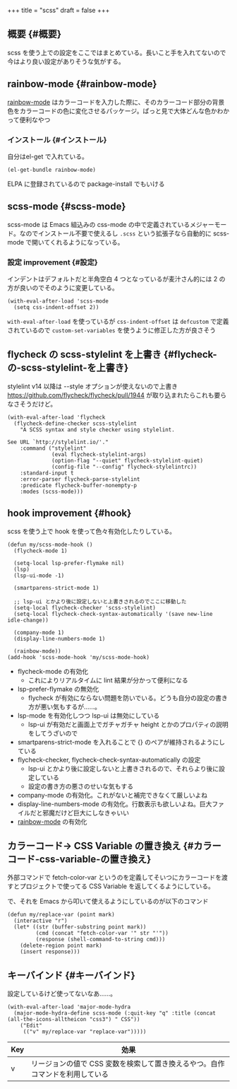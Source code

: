 +++
title = "scss"
draft = false
+++

## 概要 {#概要}

scss を使う上での設定をここではまとめている。長いこと手を入れてないので今はより良い設定がありそうな気がする。


## rainbow-mode {#rainbow-mode}

[rainbow-mode](https://elpa.gnu.org/packages/rainbow-mode.html) はカラーコードを入力した際に、そのカラーコード部分の背景色をカラーコードの色に変化させるパッケージ。ぱっと見で大体どんな色かわかって便利なやつ


### インストール {#インストール}

自分はel-get で入れている。

```emacs-lisp
(el-get-bundle rainbow-mode)
```

ELPA に登録されているので package-install でもいける


## scss-mode {#scss-mode}

scss-mode は Emacs 組込みの css-mode の中で定義されているメジャーモード。なのでインストール不要で使えるし
`.scss` という拡張子なら自動的に scss-mode で開いてくれるようになっている。


### 設定 <span class="tag"><span class="improvement">improvement</span></span> {#設定}

インデントはデフォルトだと半角空白 4 つとなっているが麦汁さん的には 2 の方が良いのでそのように変更している。

```emacs-lisp
(with-eval-after-load 'scss-mode
  (setq css-indent-offset 2))
```

`with-eval-after-load` を使っているが
`css-indent-offset` は `defcustom` で定義されているので
`custom-set-variables` を使うように修正した方が良さそう


## flycheck の scss-stylelint を上書き {#flycheck-の-scss-stylelint-を上書き}

stylelint v14 以降は --style オプションが使えないので上書き
<https://github.com/flycheck/flycheck/pull/1944> が取り込まれたらこれも要らなさそうだけど。

```emacs-lisp
(with-eval-after-load 'flycheck
  (flycheck-define-checker scss-stylelint
    "A SCSS syntax and style checker using stylelint.

See URL `http://stylelint.io/'."
    :command ("stylelint"
              (eval flycheck-stylelint-args)
              (option-flag "--quiet" flycheck-stylelint-quiet)
              (config-file "--config" flycheck-stylelintrc))
    :standard-input t
    :error-parser flycheck-parse-stylelint
    :predicate flycheck-buffer-nonempty-p
    :modes (scss-mode)))
```


## hook <span class="tag"><span class="improvement">improvement</span></span> {#hook}

scss を使う上で hook を使って色々有効化したりしている。

```emacs-lisp
(defun my/scss-mode-hook ()
  (flycheck-mode 1)

  (setq-local lsp-prefer-flymake nil)
  (lsp)
  (lsp-ui-mode -1)

  (smartparens-strict-mode 1)

  ;; lsp-ui とかより後に設定しないと上書きされるのでここに移動した
  (setq-local flycheck-checker 'scss-stylelint)
  (setq-local flycheck-check-syntax-automatically '(save new-line idle-change))

  (company-mode 1)
  (display-line-numbers-mode 1)

  (rainbow-mode))
(add-hook 'scss-mode-hook 'my/scss-mode-hook)
```

-   flycheck-mode の有効化
    -   これによりリアルタイムに lint 結果が分かって便利になる
-   lsp-prefer-flymake の無効化
    -   flycheck が有効にならない問題を防いでいる。どうも自分の設定の書き方が悪い気もするが……。
-   lsp-mode を有効化しつつ lsp-ui は無効にしている
    -   lsp-ui が有効だと画面上でガチャガチャ height とかのプロパティの説明をしてうざいので
-   smartparens-strict-mode を入れることで {} のペアが維持されるようにしている
-   flycheck-checker, flycheck-check-syntax-automatically の設定
    -   lsp-ui とかより後に設定しないと上書きされるので、それらより後に設定している
    -   設定の書き方の悪さのせいな気もする
-   company-mode の有効化。これがないと補完できなくて厳しいよね
-   display-line-numbers-mode の有効化。行数表示も欲しいよね。巨大ファイルだと邪魔だけど巨大にしなきゃいい
-   [rainbow-mode](#rainbow-mode) の有効化


## カラーコード→ CSS Variable の置き換え {#カラーコード-css-variable-の置き換え}

外部コマンドで fetch-color-var というのを定義してそいつにカラーコードを渡すとプロジェクトで使ってる CSS Variable を返してくるようにしている。

で、それを Emacs から叩いて使えるようにしているのが以下のコマンド

```emacs-lisp
(defun my/replace-var (point mark)
  (interactive "r")
  (let* ((str (buffer-substring point mark))
         (cmd (concat "fetch-color-var '" str "'"))
         (response (shell-command-to-string cmd)))
    (delete-region point mark)
    (insert response)))
```


## キーバインド {#キーバインド}

設定しているけど使ってないなあ……。

```emacs-lisp
(with-eval-after-load 'major-mode-hydra
  (major-mode-hydra-define scss-mode (:quit-key "q" :title (concat (all-the-icons-alltheicon "css3") " CSS"))
    ("Edit"
     (("v" my/replace-var "replace-var")))))
```

| Key | 効果                                      |
|-----|-----------------------------------------|
| v   | リージョンの値で CSS 変数を検索して置き換えるやつ。自作コマンドを利用している |
